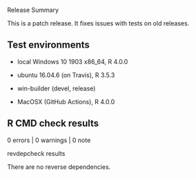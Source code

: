 
Release Summary


This is a patch release. It fixes issues with tests on old releases. 

## Test environments

* local Windows 10 1903 x86_64, R 4.0.0 

* ubuntu 16.04.6 (on Travis), R 3.5.3

* win-builder (devel, release)

* MacOSX (GitHub Actions), R 4.0.0 

## R CMD check results

0 errors | 0 warnings | 0 note

revdepcheck results

There are  no reverse dependencies.

